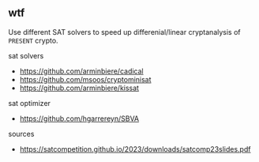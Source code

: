 ## wtf
Use different SAT solvers to speed up differenial/linear cryptanalysis of `PRESENT` crypto.

sat solvers
* https://github.com/arminbiere/cadical
* https://github.com/msoos/cryptominisat
* https://github.com/arminbiere/kissat

sat optimizer
* https://github.com/hgarrereyn/SBVA

sources
* https://satcompetition.github.io/2023/downloads/satcomp23slides.pdf
